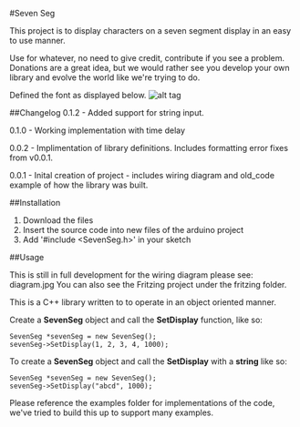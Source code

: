 #Seven Seg

This project is to display characters on a seven segment display in an easy to use manner.

Use for whatever, no need to give credit, contribute if you see a problem.  Donations are a great idea, but we would rather see you develop your own library and evolve the world like we're trying to do.

Defined the font as displayed below.
![alt tag](https://www.github.com/Eleven37Engineering/SevenSeg/SevenSegAlphaNumeric.jpg)


##Changelog
0.1.2 - Added support for string input. 

0.1.0 - Working implementation with time delay

0.0.2 - Implimentation of library definitions. Includes formatting error fixes from v0.0.1.

0.0.1 - Inital creation of project - includes wiring diagram and old_code example of how the library was built.


##Installation
1. Download the files
2. Insert the source code into new files of the arduino project
3. Add '#include <SevenSeg.h>' in your sketch


##Usage

This is still in full development for the wiring diagram please see: diagram.jpg
You can also see the Fritzing project under the fritzing folder.

This is a C++ library written to to operate in an object oriented manner.

Create a **SevenSeg** object and call the **SetDisplay** function, like so:
```
SevenSeg *sevenSeg = new SevenSeg();
sevenSeg->SetDisplay(1, 2, 3, 4, 1000);
```

To create a **SevenSeg** object and call the **SetDisplay** with a **string** like so:
```
SevenSeg *sevenSeg = new SevenSeg();
sevenSeg->SetDisplay("abcd", 1000);
```

Please reference the examples folder for implementations of the code, we've tried to build this up to support many examples.







